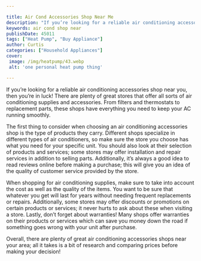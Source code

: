 ```yaml
---

title: Air Cond Accessories Shop Near Me
description: "If you’re looking for a reliable air conditioning accessories shop near you, then you’re in luck! There are plenty of great stores...learn more"
keywords: air cond shop near
publishDate: 45011
tags: ["Heat Pump", "Buy Appliance"]
author: Curtis
categories: ["Household Appliances"]
cover: 
 image: /img/heatpump/43.webp
 alt: 'one personal heat pump thing'

---
```


If you’re looking for a reliable air conditioning accessories shop near you, then you’re in luck! There are plenty of great stores that offer all sorts of air conditioning supplies and accessories. From filters and thermostats to replacement parts, these shops have everything you need to keep your AC running smoothly.

The first thing to consider when choosing an air conditioning accessories shop is the type of products they carry. Different shops specialize in different types of air conditioners, so make sure the store you choose has what you need for your specific unit. You should also look at their selection of products and services; some stores may offer installation and repair services in addition to selling parts. Additionally, it’s always a good idea to read reviews online before making a purchase; this will give you an idea of the quality of customer service provided by the store.

When shopping for air conditioning supplies, make sure to take into account the cost as well as the quality of the items. You want to be sure that whatever you get will last for years without needing frequent replacements or repairs. Additionally, some stores may offer discounts or promotions on certain products or services; it never hurts to ask about these when visiting a store. Lastly, don’t forget about warranties! Many shops offer warranties on their products or services which can save you money down the road if something goes wrong with your unit after purchase. 

Overall, there are plenty of great air conditioning accessories shops near your area; all it takes is a bit of research and comparing prices before making your decision!
